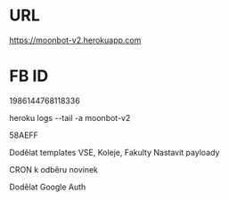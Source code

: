 # URL
https://moonbot-v2.herokuapp.com

# FB ID
1986144768118336

heroku logs --tail -a moonbot-v2

58AEFF


Dodělat templates VSE, Koleje, Fakulty
Nastavit payloady

CRON k odběru novinek

Dodělat Google Auth 